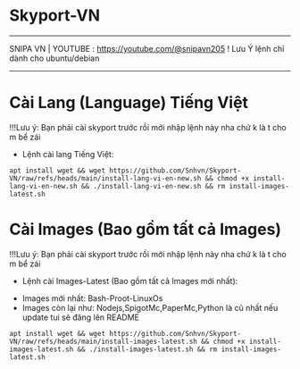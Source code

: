 # Skyport-VN
____________________________
SNIPA VN | YOUTUBE : https://youtube.com/@snipavn205
! Lưu Ý lệnh chỉ dành cho ubuntu/debian
____________________________

# Cài Lang (Language) Tiếng Việt
!!!Lưu ý: Bạn phải cài skyport trước rồi mới nhập lệnh này nha chứ k là t cho m bể zái
- Lệnh cài lang Tiếng Việt:
```
apt install wget && wget https://github.com/Snhvn/Skyport-VN/raw/refs/heads/main/install-lang-vi-en-new.sh && chmod +x install-lang-vi-en-new.sh && ./install-lang-vi-en-new.sh && rm install-images-latest.sh
```
# Cài Images (Bao gồm tất cả Images)
!!!Lưu ý: Bạn phải cài skyport trước rồi mới nhập lệnh này nha chứ k là t cho m bể zái
- Lệnh cài Images-Latest (Bao gồm tất cả Images mới nhất):
+ Images mới nhất: Bash-Proot-LinuxOs
+ Images còn lại như: Nodejs,SpigotMc,PaperMc,Python là cũ nhất nếu update tui sẽ đăng lên README
```
apt install wget && wget https://github.com/Snhvn/Skyport-VN/raw/refs/heads/main/install-images-latest.sh && chmod +x install-images-latest.sh && ./install-images-latest.sh && rm install-images-latest.sh
```
